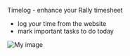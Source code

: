 Timelog - enhance your Rally timesheet

- log your time from the website
- mark important tasks to do today

![My image](http://matlecu.github.io/timelog/screeshot.png)
